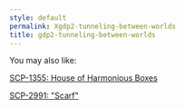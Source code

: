 ```yaml
---
style: default
permalink: Xgdp2-tunneling-between-worlds
title: gdp2-tunneling-between-worlds
---
```

You may also like:

[SCP-1355: House of Harmonious Boxes](http://scp-wiki.net/scp-1355)

[SCP-2991: "Scarf"](http://scp-wiki.net/scp-2991)
